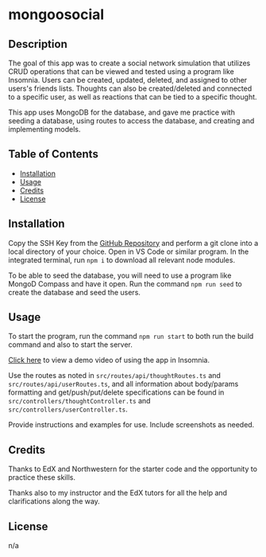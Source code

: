 # mongoosocial

## Description

The goal of this app was to create a social network simulation that utilizes CRUD operations that can be viewed and tested using a program like Insomnia. Users can be created, updated, deleted, and assigned to other users's friends lists. Thoughts can also be created/deleted and connected to a specific user, as well as reactions that can be tied to a specific thought.

This app uses MongoDB for the database, and gave me practice with seeding a database, using routes to access the database, and creating and implementing models.

## Table of Contents

- [Installation](#installation)
- [Usage](#usage)
- [Credits](#credits)
- [License](#license)

## Installation

Copy the SSH Key from the [GitHub Repository](https://github.com/dcartolano/mongoosocial) and perform a git clone into a local directory of your choice. Open in VS Code or similar program. In the integrated terminal, run `npm i` to download all relevant node modules. 

To be able to seed the database, you will need to use a program like MongoD Compass and have it open. Run the command `npm run seed` to create the database and seed the users.  

## Usage

To start the program, run the command `npm run start` to both run the build command and also to start the server. 

[Click here](https://drive.google.com/file/d/19NNYONu5Ut268N6ujCeKbgo5C45SiWFe/view) to view a demo video of using the app in Insomnia.

Use the routes as noted in `src/routes/api/thoughtRoutes.ts` and `src/routes/api/userRoutes.ts`, and all information about body/params formatting and get/push/put/delete specifications can be found in `src/controllers/thoughtController.ts` and `src/controllers/userController.ts`.

Provide instructions and examples for use. Include screenshots as needed.

## Credits

Thanks to EdX and Northwestern for the starter code and the opportunity to practice these skills. 

Thanks also to my instructor and the EdX tutors for all the help and clarifications along the way.

## License

n/a